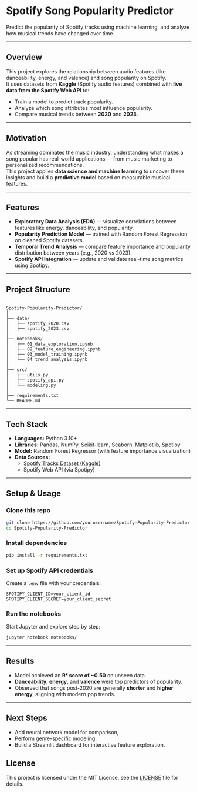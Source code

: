 # Spotify Song Popularity Predictor

Predict the popularity of Spotify tracks using machine learning, and analyze how musical trends have changed over time.

---

## Overview
This project explores the relationship between audio features (like danceability, energy, and valence) and song popularity on Spotify.  
It uses datasets from **Kaggle** (Spotify audio features) combined with **live data from the Spotify Web API** to:
- Train a model to predict track popularity.
- Analyze which song attributes most influence popularity.
- Compare musical trends between **2020** and **2023**.

---

## Motivation
As streaming dominates the music industry, understanding what makes a song popular has real-world applications — from music marketing to personalized recommendations.  
This project applies **data science and machine learning** to uncover these insights and build a **predictive model** based on measurable musical features.

---

## Features
- **Exploratory Data Analysis (EDA)** — visualize correlations between features like energy, danceability, and popularity.  
- **Popularity Prediction Model** — trained with Random Forest Regression on cleaned Spotify datasets.  
- **Temporal Trend Analysis** — compare feature importance and popularity distribution between years (e.g., 2020 vs 2023).  
- **Spotify API Integration** — update and validate real-time song metrics using [Spotipy](https://spotipy.readthedocs.io/).  

---

## Project Structure
```

Spotify-Popularity-Predictor/
│
├── data/
│   ├── spotify_2020.csv
│   ├── spotify_2023.csv
│
├── notebooks/
│   ├── 01_data_exploration.ipynb
│   ├── 02_feature_engineering.ipynb
│   ├── 03_model_training.ipynb
│   └── 04_trend_analysis.ipynb
│
├── src/
│   ├── utils.py
│   ├── spotify_api.py
│   └── modeling.py
│
├── requirements.txt
└── README.md

````

---

## Tech Stack
- **Languages:** Python 3.10+
- **Libraries:** Pandas, NumPy, Scikit-learn, Seaborn, Matplotlib, Spotipy
- **Model:** Random Forest Regressor (with feature importance visualization)
- **Data Sources:**
  - [Spotify Tracks Dataset (Kaggle)](https://www.kaggle.com/datasets)
  - Spotify Web API (via Spotipy)

---

## Setup & Usage

### Clone this repo
```bash
git clone https://github.com/yourusername/Spotify-Popularity-Predictor.git
cd Spotify-Popularity-Predictor
````

### Install dependencies

```bash
pip install -r requirements.txt
```

### Set up Spotify API credentials

Create a `.env` file with your credentials:

```
SPOTIPY_CLIENT_ID=your_client_id
SPOTIPY_CLIENT_SECRET=your_client_secret
```

### Run the notebooks

Start Jupyter and explore step by step:

```bash
jupyter notebook notebooks/
```

---

## Results

* Model achieved an **R² score of ~0.50** on unseen data.
* **Danceability**, **energy**, and **valence** were top predictors of popularity.
* Observed that songs post-2020 are generally **shorter** and **higher energy**, aligning with modern pop trends.

---

## Next Steps

* Add neural network model for comparison,
* Perform genre-specific modeling.
* Build a Streamlit dashboard for interactive feature exploration.


## License

This project is licensed under the MIT License, see the [LICENSE](LICENSE) file for details.